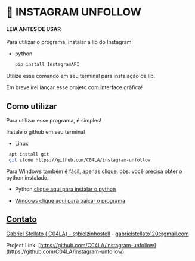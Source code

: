 
# 🤳 INSTAGRAM UNFOLLOW
#### LEIA ANTES DE USAR 

Para utilizar o programa, instalar a lib do Instagram 
* python
  ```sh
  pip install InstagramAPI

  ```
Utilize esse comando em seu terminal para instalação da lib.

Em breve irei lançar esse projeto com interface gráfica!

## Como utilizar
Para utilizar esse programa, é simples! 

Instale o github em seu terminal

* Linux 
 ```sh
  apt install git
  git clone https://github.com/C04LA/instagram-unfollow

  ```
  
Para Windows também é fácil, apenas clique. 
obs: você precisa obter o python instalado. 

   
* Python 
<a href="https://www.python.org/downloads/">clique aqui para instalar o python
 
* Windows
 <a href="https://github.com/C04LA/instagram-unfollow/archive/refs/heads/main.zip">clique aqui para baixar o programa
## Contato

Gabriel Stellato ( C04LA)  - [@bielzinhostell](https://twitter.com/bielzinhostell) - gabrielstellato120@gmail.com

Project Link: [https://github.com/C04LA/instagram-unfollow](https://github.com/C04LA/instagram-unfollow)
